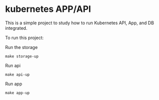 # kubernetes APP/API

This is a simple project to study how to run Kubernetes API, App, and DB integrated.

To run this project:

Run the storage
```
make storage-up
```

Run api
```
make api-up
```

Run app
```
make app-up
```


